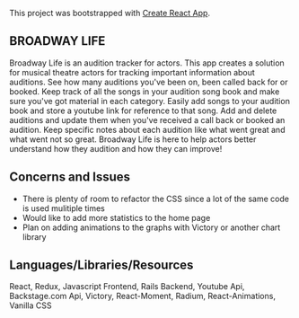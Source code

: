 This project was bootstrapped with [Create React App](https://github.com/facebook/create-react-app).

## BROADWAY LIFE

Broadway Life is an audition tracker for actors. This app creates a solution for musical theatre actors for tracking important information about auditions. See how many auditions you've been on, been called back for or booked. Keep track of all the songs in your audition song book and make sure you've got material in each category. Easily add songs to your audition book and store a youtube link for reference to that song. Add and delete auditions and update them when you've received a call back or booked an audition. Keep specific notes about each audition like what went great and what went not so great. Broadway Life is here to help actors better understand how they audition and how they can improve!

## Concerns and Issues

- There is plenty of room to refactor the CSS since a lot of the same code is used mulitiple times
- Would like to add more statistics to the home page
- Plan on adding animations to the graphs with Victory or another chart library

## Languages/Libraries/Resources

React, Redux, Javascript Frontend, Rails Backend, Youtube Api, Backstage.com Api, Victory, React-Moment, Radium, React-Animations, Vanilla CSS